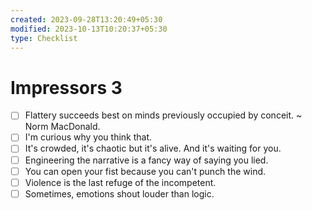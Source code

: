 ```yaml
---
created: 2023-09-28T13:20:49+05:30
modified: 2023-10-13T10:20:37+05:30
type: Checklist
---
```


# Impressors 3

- [ ] Flattery succeeds best on minds previously occupied by conceit. ~ Norm MacDonald.
- [ ] I'm curious why you think that.
- [ ] It's crowded, it's chaotic but it's alive. And it's waiting for you.
- [ ] Engineering the narrative is a fancy way of saying you lied.
- [ ] You can open your fist because you can't punch the wind.
- [ ] Violence is the last refuge of the incompetent.
- [ ] Sometimes, emotions shout louder than logic.
